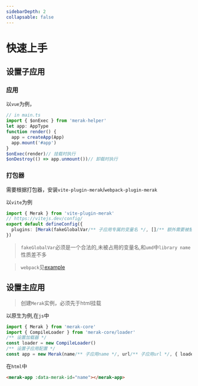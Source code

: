 ```yaml
---
sidebarDepth: 2
collapsable: false
---
```


# 快速上手


## 设置子应用
### 应用  

以`vue`为例，
```ts
// in main.ts
import { $onExec } from 'merak-helper'
let app: AppType
function render() {
  app = createApp(App)
  app.mount('#app')
}
$onExec(render)// 挂载时执行
$onDestroy(() => app.unmount())// 卸载时执行
```  

### 打包器
需要根据打包器，安装`vite-plugin-merak`/`webpack-plugin-merak `  

以`vite`为例
```ts
import { Merak } from 'vite-plugin-merak'
// https://vitejs.dev/config/
export default defineConfig({
  plugins: [Merak(fakeGlobalVar/** 子应用专属的变量名 */, []/** 额外需要被替换的全局变量 */,)],
})
```
> `fakeGlobalVar`必须是一个合法的,未被占用的变量名,和`umd`中`library name`性质差不多

> `webpack`见[example]()


## 设置主应用
> 创建`Merak`实例，必须先于html挂载

以原生为例,在`js`中
```ts
import { Merak } from 'merak-core'
import { CompileLoader } from 'merak-core/loader'
/** 设置加载器 */
const loader = new CompileLoader()
/** 设置子应用配置 */
const app = new Merak(name/** 子应用name */, url/** 子应用url */, { loader })
```
在`html`中
```html
<merak-app :data-merak-id="name"></merak-app>
```




